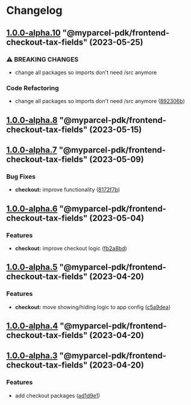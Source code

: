 # Changelog

<!-- MONODEPLOY:BELOW -->

## [1.0.0-alpha.10](https://github/myparcelnl/js-pdk/compare/@myparcel-pdk/frontend-checkout-tax-fields@1.0.0-alpha.9...@myparcel-pdk/frontend-checkout-tax-fields@1.0.0-alpha.10) "@myparcel-pdk/frontend-checkout-tax-fields" (2023-05-25)


### ⚠ BREAKING CHANGES

* change all packages so imports don't need /src anymore

### Code Refactoring

* change all packages so imports don't need /src anymore ([892306b](https://github/myparcelnl/js-pdk/commit/892306bd3307fe8d5d011bbf6eb7654f7365347a))




## [1.0.0-alpha.8](https://github/myparcelnl/js-pdk/compare/@myparcel-pdk/frontend-checkout-tax-fields@1.0.0-alpha.7...@myparcel-pdk/frontend-checkout-tax-fields@1.0.0-alpha.8) "@myparcel-pdk/frontend-checkout-tax-fields" (2023-05-15)




## [1.0.0-alpha.7](https://github/myparcelnl/js-pdk/compare/@myparcel-pdk/frontend-checkout-tax-fields@1.0.0-alpha.6...@myparcel-pdk/frontend-checkout-tax-fields@1.0.0-alpha.7) "@myparcel-pdk/frontend-checkout-tax-fields" (2023-05-09)


### Bug Fixes

* **checkout:** improve functionality ([8172f7b](https://github/myparcelnl/js-pdk/commit/8172f7b72182253b87a5ab611f1aa9807cc6e63c))




## [1.0.0-alpha.6](https://github/myparcelnl/js-pdk/compare/@myparcel-pdk/frontend-checkout-tax-fields@1.0.0-alpha.5...@myparcel-pdk/frontend-checkout-tax-fields@1.0.0-alpha.6) "@myparcel-pdk/frontend-checkout-tax-fields" (2023-05-04)


### Features

* **checkout:** improve checkout logic ([fb2a8bd](https://github/myparcelnl/js-pdk/commit/fb2a8bd4b9404cac0fe600526d85465e3a1ee5f9))




## [1.0.0-alpha.5](https://github/myparcelnl/js-pdk/compare/@myparcel-pdk/frontend-checkout-tax-fields@1.0.0-alpha.4...@myparcel-pdk/frontend-checkout-tax-fields@1.0.0-alpha.5) "@myparcel-pdk/frontend-checkout-tax-fields" (2023-04-20)


### Features

* **checkout:** move showing/hiding logic to app config ([c5a9dea](https://github/myparcelnl/js-pdk/commit/c5a9dea4463efb3d293406e05fa010312faca76a))




## [1.0.0-alpha.4](https://github/myparcelnl/js-pdk/compare/@myparcel-pdk/frontend-checkout-tax-fields@1.0.0-alpha.3...@myparcel-pdk/frontend-checkout-tax-fields@1.0.0-alpha.4) "@myparcel-pdk/frontend-checkout-tax-fields" (2023-04-20)




## [1.0.0-alpha.3](https://github/myparcelnl/js-pdk/compare/@myparcel-pdk/frontend-checkout-tax-fields@1.0.0-alpha.2...@myparcel-pdk/frontend-checkout-tax-fields@1.0.0-alpha.3) "@myparcel-pdk/frontend-checkout-tax-fields" (2023-04-20)


### Features

* add checkout packages ([ad1d9e1](https://github/myparcelnl/js-pdk/commit/ad1d9e1f027af9e6124f8266f64edc0509e22a9d))


